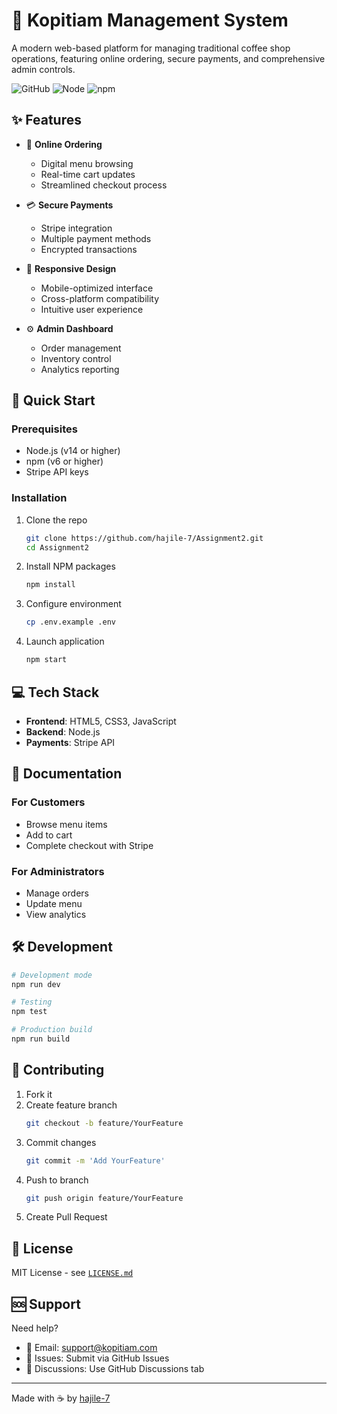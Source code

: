 # 🍵 Kopitiam Management System

A modern web-based platform for managing traditional coffee shop operations, featuring online ordering, secure payments, and comprehensive admin controls.

![GitHub](https://img.shields.io/github/license/hajile-7/Assignment2)
![Node](https://img.shields.io/badge/node-v14+-blue)
![npm](https://img.shields.io/badge/npm-v6+-blue)

## ✨ Features

- 🛒 **Online Ordering**
  - Digital menu browsing
  - Real-time cart updates
  - Streamlined checkout process

- 💳 **Secure Payments**
  - Stripe integration
  - Multiple payment methods
  - Encrypted transactions

- 📱 **Responsive Design**
  - Mobile-optimized interface
  - Cross-platform compatibility
  - Intuitive user experience

- ⚙️ **Admin Dashboard**
  - Order management
  - Inventory control
  - Analytics reporting

## 🚀 Quick Start

### Prerequisites

- Node.js (v14 or higher)
- npm (v6 or higher)
- Stripe API keys

### Installation

1. Clone the repo
   ```bash
   git clone https://github.com/hajile-7/Assignment2.git
   cd Assignment2
   ```

2. Install NPM packages
   ```bash
   npm install
   ```

3. Configure environment
   ```bash
   cp .env.example .env
   ```

4. Launch application
   ```bash
   npm start
   ```

## 💻 Tech Stack

- **Frontend**: HTML5, CSS3, JavaScript
- **Backend**: Node.js
- **Payments**: Stripe API

## 📖 Documentation

### For Customers
- Browse menu items
- Add to cart
- Complete checkout with Stripe

### For Administrators
- Manage orders
- Update menu
- View analytics

## 🛠️ Development

```bash
# Development mode
npm run dev

# Testing
npm test

# Production build
npm run build
```

## 🤝 Contributing

1. Fork it
2. Create feature branch
   ```bash
   git checkout -b feature/YourFeature
   ```
3. Commit changes
   ```bash
   git commit -m 'Add YourFeature'
   ```
4. Push to branch
   ```bash
   git push origin feature/YourFeature
   ```
5. Create Pull Request

## 📝 License

MIT License - see [`LICENSE.md`](LICENSE.md)

## 🆘 Support

Need help? 
- 📧 Email: support@kopitiam.com
- 🐛 Issues: Submit via GitHub Issues
- 💬 Discussions: Use GitHub Discussions tab

---
Made with ☕ by [hajile-7](https://github.com/hajile-7)
